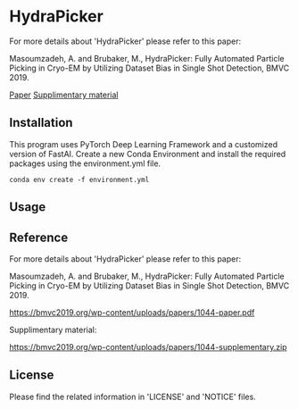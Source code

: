 # HydraPicker

For more details about 'HydraPicker' please refer to this paper:

Masoumzadeh, A. and Brubaker, M., HydraPicker: Fully Automated Particle Picking in Cryo-EM by Utilizing Dataset Bias in Single Shot Detection, BMVC 2019.

[Paper](https://bmvc2019.org/wp-content/uploads/papers/1044-paper.pdf)
[Supplimentary material](https://bmvc2019.org/wp-content/uploads/papers/1044-supplementary.zip)

## Installation

This program uses PyTorch Deep Learning Framework and a customized version of FastAI.
Create a new Conda Environment and install the required packages using the environment.yml file.

`conda env create -f environment.yml`

## Usage

## Reference

For more details about 'HydraPicker' please refer to this paper:

Masoumzadeh, A. and Brubaker, M., HydraPicker: Fully Automated Particle Picking in Cryo-EM by Utilizing Dataset Bias in Single Shot Detection, BMVC 2019.

https://bmvc2019.org/wp-content/uploads/papers/1044-paper.pdf

Supplimentary material:

https://bmvc2019.org/wp-content/uploads/papers/1044-supplementary.zip

## License

Please find the related information in 'LICENSE' and 'NOTICE' files.
